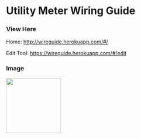 # Utility Meter Wiring Guide

### View Here
Home: http://wireguide.herokuapp.com/#/

Edit Tool: https://wireguide.herokuapp.com/#/edit

### Image
<image style="width:150px" src="https://raw.githubusercontent.com/tdeckard2000/wiringGuide/main/images/Example.png"></image>
